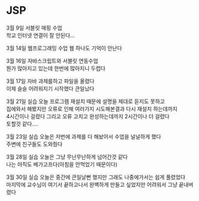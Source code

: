 # JSP
3월 9일 서블릿 매핑 수업<br>
학교 인터넷 연결이 잘 안된다...

3월 14일 웹프로그래밍 수업
웹 하나도 기억이 안난다

3월 16일 자바스크립트와 서블릿 연동수업<br>
뭔가 많아지고 있는데 한번에 많아지니 두렵다

3월 17일 자바 과제를하고 파일을 올렸다<br>
이제 슬슬 어려워지기 시작했다 큰일났다

3월 21일 실습 오늘 프로그램 재설치 때문에 설명을 제대로 듣지도 못하고<br>
집에와서 해봤지만 오류로 인해 여러가지 시도해본결과 다시 재설치 하는데까지 <br>
4시간이나 걸렸다 그리고 오류 고치고 완성하는데까지 2시간이나 더 걸렸다<br>
토할것 같다....

3월 23일 실습 오늘은 저번에 과제를 다 해놨어서 수업을 널널하게 했다<br>
주변에 친구들도 도와줬다

3월 28일 실습 오늘은 그냥 무난무난하게 넘어간것 같다<br>
나는 아직도 베가고프다(아침을 안먹었기 때문이다)

3월 30일 실습 오늘은 중간에 큰일날뻔 했지만 그래도 나중에가서는 쉽게 풀렸었다<br>
마지막에 교수님이 여기서 끝하고나서 완벽하게 만들고 싶었지만 어려워서 그냥 끝내버렸다
